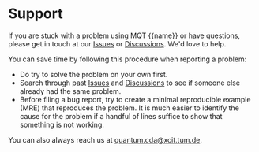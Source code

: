 <!--- This file has been generated from an external template. Please do not modify it directly. -->
<!--- Changes should be contributed to https://github.com/munich-quantum-toolkit/templates. -->

# Support

If you are stuck with a problem using MQT {{name}} or have questions, please get in touch at our [Issues](https://github.com/{{organization}}/{{repository}}/issues) or [Discussions](https://github.com/{{organization}}/{{repository}}/discussions).
We'd love to help.

You can save time by following this procedure when reporting a problem:

- Do try to solve the problem on your own first.
- Search through past [Issues](https://github.com/{{organization}}/{{repository}}/issues) and [Discussions](https://github.com/{{organization}}/{{repository}}/discussions) to see if someone else already had the same problem.
- Before filing a bug report, try to create a minimal reproducible example (MRE) that reproduces the problem.
  It is much easier to identify the cause for the problem if a handful of lines suffice to show that something is not working.

You can also always reach us at [quantum.cda@xcit.tum.de](mailto:quantum.cda@xcit.tum.de).
